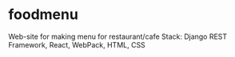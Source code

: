 # foodmenu
Web-site for making menu for restaurant/cafe
Stack: Django REST Framework, React, WebPack, HTML, CSS
